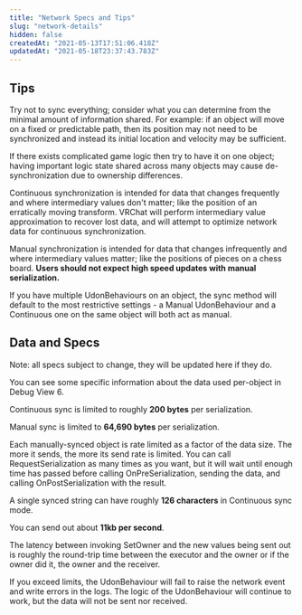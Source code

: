 ```yaml
---
title: "Network Specs and Tips"
slug: "network-details"
hidden: false
createdAt: "2021-05-13T17:51:06.418Z"
updatedAt: "2021-05-18T23:37:43.783Z"
---
```

## Tips

Try not to sync everything; consider what you can determine from the minimal amount of information shared. For example: if an object will move on a fixed or predictable path, then its position may not need to be synchronized and instead its initial location and velocity may be sufficient.

If there exists complicated game logic then try to have it on one object; having important logic state shared across many objects may cause de-synchronization due to ownership differences.

Continuous synchronization is intended for data that changes frequently and where intermediary values don't matter; like the position of an erratically moving transform. VRChat will perform intermediary value approximation to recover lost data, and will attempt to optimize network data for continuous synchronization.

Manual synchronization is intended for data that changes infrequently and where intermediary values matter; like the positions of pieces on a chess board.
**Users should not expect high speed updates with manual serialization.**

If you have multiple UdonBehaviours on an object, the sync method will default to the most restrictive settings - a Manual UdonBehaviour and a Continuous one on the same object will both act as manual.
## Data and Specs
Note: all specs subject to change, they will be updated here if they do. 

You can see some specific information about the data used per-object in Debug View 6.

Continuous sync is limited to roughly **200 bytes** per serialization.

Manual sync is limited to **64,690 bytes** per serialization.

Each manually-synced object is rate limited as a factor of the data size. The more it sends, the more its send rate is limited. You can call RequestSerialization as many times as you want, but it will wait until enough time has passed before calling OnPreSerialization, sending the data, and calling OnPostSerialization with the result.

A single synced string can have roughly **126 characters** in Continuous sync mode.

You can send out about **11kb per second**.

The latency between invoking SetOwner and the new values being sent out is roughly the round-trip time between the executor and the owner or if the owner did it, the owner and the receiver.

If you exceed limits, the UdonBehaviour will fail to raise the network event and write errors in the logs. The logic of the UdonBehaviour will continue to work, but the data will not be sent nor received.
